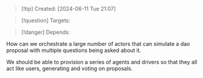 
>[!tip] Created: [2024-06-11 Tue 21:07]

>[!question] Targets: 

>[!danger] Depends: 

How can we orchestrate a large number of actors that can simulate a dao proposal with multiple questions being asked about it.

We should be able to provision a series of agents and drivers so that they all act like users, generating and voting on proposals.
